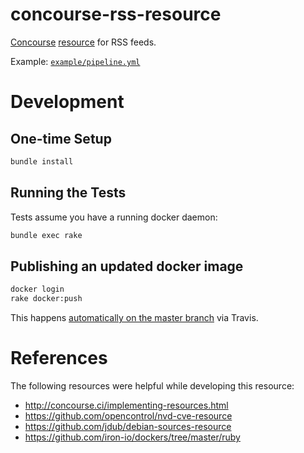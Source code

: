 # concourse-rss-resource

[Concourse](https://concourse.ci/ "Concourse Homepage") [resource](https://concourse.ci/implementing-resources.html "Implementing a Resource") for RSS feeds.

Example: [`example/pipeline.yml`](example/pipeline.yml)

# Development

## One-time Setup

```bash
bundle install
```

## Running the Tests

Tests assume you have a running docker daemon:

```bash
bundle exec rake
```

## Publishing an updated docker image

```bash
docker login
rake docker:push
```

This happens [automatically on the master branch](https://docs.travis-ci.com/user/docker/#Pushing-a-Docker-Image-to-a-Registry) via Travis.

# References

The following resources were helpful while developing this resource:

* http://concourse.ci/implementing-resources.html
* https://github.com/opencontrol/nvd-cve-resource
* https://github.com/jdub/debian-sources-resource
* https://github.com/iron-io/dockers/tree/master/ruby

